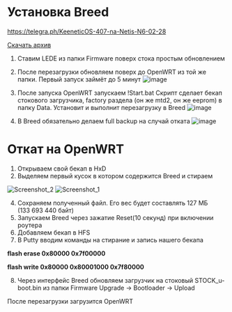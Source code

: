 # Установка Breed
https://telegra.ph/KeeneticOS-407-na-Netis-N6-02-28

[Скачать архив](https://github.com/spatiumstas/Netis-N6-Breed/archive/refs/heads/main.zip)
1. Ставим LEDE из папки Firmware поверх стока простым обновлением 
2. После перезагрузки обновляем поверх до OpenWRT из той же папки. Первый запуск займёт до 5 минут
![image](https://github.com/spatiumstas/Netis-N6-Breed/assets/79056064/0f407c46-addb-4d1b-9c17-7b8a0b24bda7)

3. После запуска OpenWRT запускаем !Start.bat
Скрипт сделает бекап стокового загрузчика, factory раздела (он же mtd2, он же eeprom) в папку Data. Установит и выполнит перезагрузку в Breed
![image](https://github.com/spatiumstas/Netis-N6-Breed/assets/79056064/a4602e80-363d-4970-ab0c-5970e66f9076)

4. В Breed обязательно делаем full backup на случай отката
![image](https://github.com/spatiumstas/Netis-N6-Breed/assets/79056064/a67b8db4-fc3e-407e-b246-3034fb72f01e)


# Откат на OpenWRT
1. Открываем свой бекап в HxD
2. Выделяем первый кусок в котором содержится Breed и стираем

![Screenshot_2](https://github.com/spatiumstas/Netis-N6-Breed/assets/79056064/0f938411-9a03-42cf-b70f-cd79f0f06ef6)
![Screenshot_1](https://github.com/spatiumstas/Netis-N6-Breed/assets/79056064/0b55d9c4-17e3-4b08-9c7d-cfc9e31e4926)

4. Сохраняем полученный файл. Его вес будет составлять 127 МБ (133 693 440 байт)
5. Запускаем Breed через зажатие Reset(10 секунд) при включении роутера
6. Добавляем бекап в HFS
7. В Putty вводим команды на стирание и запись нашего бекапа

**flash erase 0x80000 0x7f00000**

**flash write 0x80000 0x80001000 0x7f80000**

8. Через интерфейс Breed обновляем загрузчик на стоковый STOCK_u-boot.bin из папки Firmware
Upgrade -> Bootloader -> Upload

После перезагрузки загрузится OpenWRT
